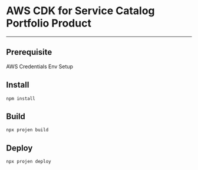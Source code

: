 # AWS CDK for Service Catalog Portfolio Product
---

## Prerequisite
AWS Credentials Env Setup

## Install
```
npm install
```

## Build
```
npx projen build
```

## Deploy
```
npx projen deploy
```